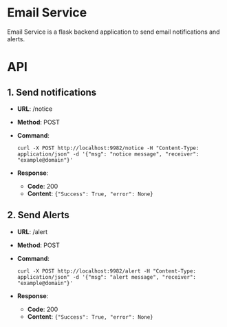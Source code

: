 # Email Service

Email Service is a flask backend application to send email notifications and alerts.

# API
## 1. Send notifications
* **URL**: /notice
* **Method**: POST
* **Command**:
    ```
    curl -X POST http://localhost:9982/notice -H "Content-Type: application/json" -d '{"msg": "notice message", "receiver": "example@domain"}'
    ```
* **Response**:
    
    * **Code**: 200
    * **Content**: `{"Success": True, "error": None}`


## 2. Send Alerts
* **URL**: /alert
* **Method**: POST
* **Command**:
    ```
    curl -X POST http://localhost:9982/alert -H "Content-Type: application/json" -d '{"msg": "alert message", "receiver": "example@domain"}'
    ```
* **Response**:
    
    * **Code**: 200
    * **Content**: `{"Success": True, "error": None}`